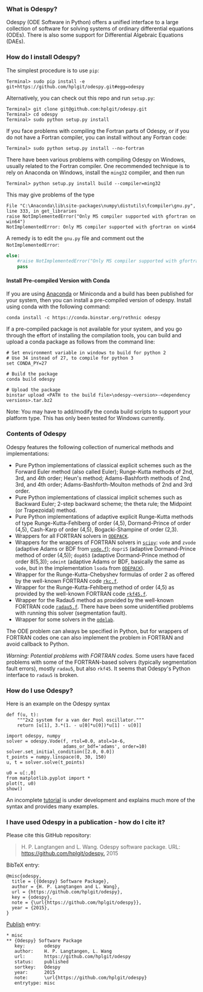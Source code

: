 ### What is Odespy?

Odespy (ODE Software in Python) offers a unified interface to a
large collection of software for solving systems of ordinary
differential equations (ODEs). There is also some support for
Differential Algebraic Equations (DAEs).

### How do I install Odespy?

The simplest procedure is to use `pip`:


```
Terminal> sudo pip install -e git+https://github.com/hplgit/odespy.git#egg=odespy
```

Alternatively, you can check out this repo and run `setup.py`:


```
Terminal> git clone git@github.com:hplgit/odespy.git
Terminal> cd odespy
Terminal> sudo python setup.py install
```

If you face problems with compiling the Fortran parts of Odespy,
or if you do not have a Fortran compiler, you can install without
any Fortran code:


```
Terminal> sudo python setup.py install --no-fortran
```

There have been various problems with compiling Odespy on Windows,
usually related to the Fortran compiler.
One recommended technique is to rely on Anaconda on Windows,
install the `ming32` compiler, and
then run


```
Terminal> python setup.py install build --compiler=ming32
```

This may give problems of the type


```
File "C:\Anaconda\lib\site-packages\numpy\distutils\fcompiler\gnu.py",
line 333, in get_libraries
raise NotImplementedError("Only MS compiler supported with gfortran on win64")
NotImplementedError: Only MS compiler supported with gfortran on win64
```

A remedy is to edit the `gnu.py` file and comment out the
`NotImplementedError`:


```python
else:
    #raise NotImplementedError("Only MS compiler supported with gfortran on win64")
    pass
```

#### Install Pre-compiled Version with Conda
If you are using [Anaconda](https://store.continuum.io/cshop/anaconda/) or Miniconda and a build has been published for your system, then you can install a pre-compiled version of odespy. Install using conda with the following command:

```
conda install -c https://conda.binstar.org/rothnic odespy
```

If a pre-compiled package is not available for your system, and you go through the effort of installing the compilation tools, you can build and upload a conda package as follows from the command line:

```
# Set environment variable in windows to build for python 2
# Use 34 instead of 27, to compile for python 3
set CONDA_PY=27

# Build the package
conda build odespy

# Upload the package
binstar upload <PATH to the build file>\odespy-<version>-<dependency versions>.tar.bz2
```

Note: You may have to add/modify the conda build scripts to support your platform type. This has only been tested for Windows currently.

### Contents of Odespy

Odespy features the following collection of numerical methods and
implementations:

  * Pure Python implementations of classical explicit schemes such as
    the Forward Euler method (also called Euler);
    Runge-Kutta methods of 2nd, 3rd, and 4th order; Heun's method;
    Adams-Bashforth methods of 2nd, 3rd, and 4th order;
    Adams-Bashforth-Moulton methods of 2nd and 3rd order.
  * Pure Python implementations of classical implicit schemes such as
    Backward Euler; 2-step backward scheme; the theta rule;
    the Midpoint (or Trapezoidal) method.
  * Pure Python implementations of adaptive explicit Runge-Kutta
    methods of type Runge-Kutta-Fehlberg of order (4,5), Dormand-Prince
    of order (4,5), Cash-Karp of order (4,5), Bogacki-Shampine of order (2,3).
  * Wrappers for all FORTRAN solvers in [`ODEPACK`](http://www.netlib.org/odepack).
  * Wrappers for the wrappers of FORTRAN solvers in [`scipy`](http://www.scipy.org):
    `vode` and `zvode` (adaptive Adams or BDF from [`vode.f`](http://www.netlib.org/ode/vode.f));
    `dopri5` (adaptive Dormand-Prince method of order (4,5));
    `dop853` (adaptive Dormand-Prince method of order 8(5,3));
    `odeint` (adaptive Adams or BDF, basically the same as `vode`, but in the implementation `lsoda` from [`ODEPACK`](http://www.netlib.org/odepack/)).
  * Wrapper for the Runge-Kutta-Chebyshev formulas of order 2 as
    offered by the well-known FORTRAN code [`rkc.f`](http://www.netlib.org/ode/rkc.f).
  * Wrapper for the Runge-Kutta-Fehlberg method of
    order (4,5) as provided by the well-known FORTRAN code [`rkf45.f`](http://www.netlib.org/ode/rkf45.f).
  * Wrapper for the Radau5 method as provided by the well-known FORTRAN code
    [`radau5.f`](http://www.unige.ch/~hairer/prog/stiff/radau5.f).
    There have been some unidentified problems with running this solver (segmentation fault).
  * Wrapper for some solvers in the [`odelab`](https://github.com/olivierverdier/odelab).

The ODE problem can always be specified in Python, but for wrappers of
FORTRAN codes one can also implement the problem in FORTRAN and avoid
callback to Python.

*Warning: Potential problems with FORTRAN codes.*
Some users have faced problems with some of the FORTRAN-based solvers
(typically segmentation fault errors), mostly `radau5`, but also `rkf45`.
It seems that Odespy's Python interface to `radau5` is broken.



### How do I use Odespy?

Here is an example on the Odespy syntax

```
def f(u, t):
    """2x2 system for a van der Pool oscillator."""
    return [u[1], 3.*(1. - u[0]*u[0])*u[1] - u[0]]

import odespy, numpy
solver = odespy.Vode(f, rtol=0.0, atol=1e-6,
                     adams_or_bdf='adams', order=10)
solver.set_initial_condition([2.0, 0.0])
t_points = numpy.linspace(0, 30, 150)
u, t = solver.solve(t_points)

u0 = u[:,0]
from matplotlib.pyplot import *
plot(t, u0)
show()
```

An incomplete [tutorial](http://hplgit.github.io/odespy/doc/tutorial/html/index.html) is under
development and explains much more of the syntax and provides many
examples.

### I have used Odespy in a publication - how do I cite it?

Please cite this GitHub repository:

> H. P. Langtangen and L. Wang. Odespy software package.
> URL: <https://github.com/hplgit/odespy.> 2015



BibTeX entry:


```
@misc{odespy,
  title = {{Odespy} Software Package},
  author = {H. P. Langtangen and L. Wang},
  url = {https://github.com/hplgit/odespy},
  key = {odespy},
  note = {\url{https://github.com/hplgit/odespy}},
  year = {2015},
}
```

[Publish](https://bitbucket.org/logg/publish) entry:


```
* misc
** {Odespy} Software Package
   key:       odespy
   author:    H. P. Langtangen, L. Wang
   url:       https://github.com/hplgit/odespy
   status:    published
   sortkey:   Odespy
   year:      2015
   note:      \url{https://github.com/hplgit/odespy}
   entrytype: misc
```
